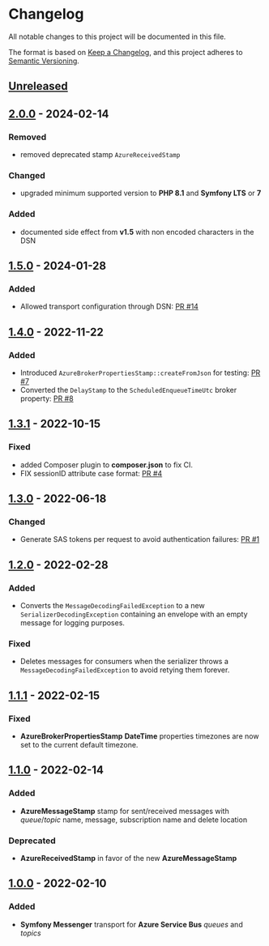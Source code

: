 # Changelog
All notable changes to this project will be documented in this file.

The format is based on [Keep a Changelog](https://keepachangelog.com/en/1.0.0/),
and this project adheres to [Semantic Versioning](https://semver.org/spec/v2.0.0.html).

## [Unreleased]

## [2.0.0] - 2024-02-14
### Removed
 - removed deprecated stamp `AzureReceivedStamp`

### Changed
 - upgraded minimum supported version to **PHP 8.1** and **Symfony LTS** or **7**

### Added
 - documented side effect from **v1.5** with non encoded characters in the DSN

## [1.5.0] - 2024-01-28
### Added
 - Allowed transport configuration through DSN: [PR #14](https://github.com/AymDev/MessengerAzureBundle/pull/14)

## [1.4.0] - 2022-11-22
### Added
 - Introduced `AzureBrokerPropertiesStamp::createFromJson` for testing: [PR #7](https://github.com/AymDev/MessengerAzureBundle/pull/7)
 - Converted the `DelayStamp` to the `ScheduledEnqueueTimeUtc` broker property: [PR #8](https://github.com/AymDev/MessengerAzureBundle/pull/8)

## [1.3.1] - 2022-10-15
### Fixed
 - added Composer plugin to **composer.json** to fix CI.
 - FIX sessionID attribute case format: [PR #4](https://github.com/AymDev/MessengerAzureBundle/pull/4)

## [1.3.0] - 2022-06-18
### Changed
 - Generate SAS tokens per request to avoid authentication failures: [PR #1](https://github.com/AymDev/MessengerAzureBundle/pull/1)

## [1.2.0] - 2022-02-28
### Added
 - Converts the `MessageDecodingFailedException` to a new `SerializerDecodingException` containing an envelope with an empty message for logging purposes.

### Fixed
 - Deletes messages for consumers when the serializer throws a `MessageDecodingFailedException` to avoid retying them forever.

## [1.1.1] - 2022-02-15
### Fixed
 - **AzureBrokerPropertiesStamp** **DateTime** properties timezones are now set to the current default timezone.

## [1.1.0] - 2022-02-14
### Added
 - **AzureMessageStamp** stamp for sent/received messages with *queue*/*topic* name, message, subscription name and delete location

### Deprecated
 - **AzureReceivedStamp** in favor of the new **AzureMessageStamp**

## [1.0.0] - 2022-02-10
### Added
 - **Symfony Messenger** transport for **Azure Service Bus** *queues* and *topics*

[Unreleased]: https://github.com/AymDev/MessengerAzureBundle/compare/v2.0.0...HEAD
[2.0.0]: https://github.com/AymDev/MessengerAzureBundle/releases/tag/v2.0.0
[1.5.0]: https://github.com/AymDev/MessengerAzureBundle/releases/tag/v1.5.0
[1.4.0]: https://github.com/AymDev/MessengerAzureBundle/releases/tag/v1.4.0
[1.3.1]: https://github.com/AymDev/MessengerAzureBundle/releases/tag/v1.3.1
[1.3.0]: https://github.com/AymDev/MessengerAzureBundle/releases/tag/v1.3.0
[1.2.0]: https://github.com/AymDev/MessengerAzureBundle/releases/tag/v1.2.0
[1.1.1]: https://github.com/AymDev/MessengerAzureBundle/releases/tag/v1.1.1
[1.1.0]: https://github.com/AymDev/MessengerAzureBundle/releases/tag/v1.1.0
[1.0.0]: https://github.com/AymDev/MessengerAzureBundle/releases/tag/v1.0.0

